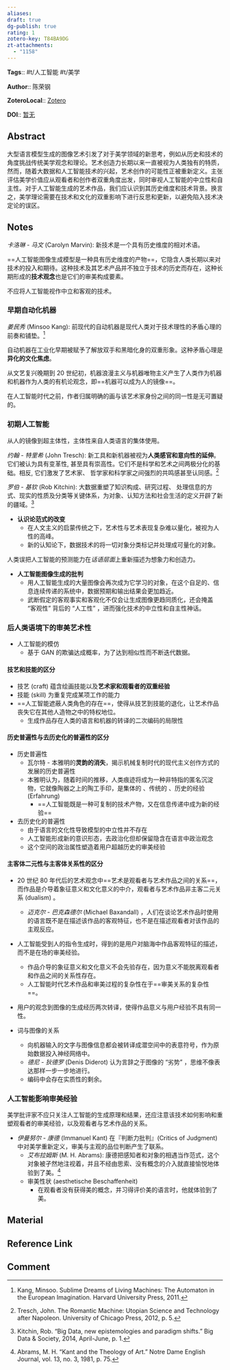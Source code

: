 ```yaml
---
aliases: 
draft: true
dg-publish: true
rating: 1
zotero-key: T84BA9DG
zt-attachments:
  - "1158"
---
```


**Tags**:: #t/人工智能 #t/美学

**Author**:: 陈荣钢

**ZoteroLocal**:: [Zotero](zotero://select/library/items/T84BA9DG)

**DOI**:: [暂无](https://kns.cnki.net/kcms2/article/abstract?v=kHMw6kznbpq4suq3mXE7LSNrqdo-4U5Bkl3OLHEb4Kq8dJBtbkCC-egJkAX6eYnWfAKwJ-qVgg1XDJ9jRzZNu9SME9-0DUy9pU6tBR_81ap4myfOpdO1CKMaGfSA5yuQp9D_jOeStvgYeEjPuNVpZKbPfJzWBKzt0BSIMqTK42dtbTbcdzVLoJJioT6OXTNGsrZM6TsUlhM=&uniplatform=NZKPT&language=CHS)

## Abstract

大型语言模型生成的图像艺术引发了对于美学领域的新思考，例如从历史和技术的角度挑战传统美学观念和理论。艺术创造力长期以来一直被视为人类独有的特质，然而，随着大数据和人工智能技术的兴起，艺术创作的可能性正被重新定义。主张评估美学价值应从观看者和创作者双重角度出发，同时审视人工智能的中立性和自主性。对于人工智能生成的艺术作品，我们应认识到其历史维度和技术背景。换言之，美学理论需要在技术和文化的双重影响下进行反思和更新，以避免陷入技术决定论的误区。

## Notes

*卡洛琳 - 马文* (Carolyn Marvin): 新技术是一个具有历史维度的相对术语。

==人工智能图像生成模型是一种具有历史维度的产物==，它隐含人类长期以来对技术的投入和期待。这种技术及其艺术产品并不独立于技术的历史而存在，这种长期形成的**技术观念**也是它们的审美构成要素。

不应将人工智能视作中立和客观的技术。

### 早期自动化机器

*姜民秀* (Minsoo Kang): 前现代的自动机器是现代人类对于技术理性的矛盾心理的前奏和铺垫。[^1]

自动机器在工业化早期被赋予了解放双手和黑暗化身的双重形象。这种矛盾心理是**异化的文化焦虑**。

从文艺复兴晚期到 20 世纪初，机器浪漫主义与机器唯物主义产生了人类作为机器和机器作为人类的有机论观念，即==机器可以成为人的镜像==。

在人工智能时代之前，作者归属明确的画与该艺术家身份之间的同一性是无可置疑的。

### 初期人工智能

从人的镜像到超主体性，主体性来自人类语言的集体使用。

*约翰 - 特里希* (John Tresch): 新工具和新机器被视为**人类感官和意向性的延伸**。它们被认为具有变革性, 甚至具有崇高性。它们不是科学和艺术之间两极分化的基础。相反, 它们激发了艺术家、 哲学家和科学家之间强烈的共鸣感甚至认同感。[^2]

*罗伯 - 基钦* (Rob Kitchin): 大数据重塑了知识构成、研究过程、 处理信息的方式、现实的性质及分类等关键体系，为对象、认知方法和社会生活的定义开辟了新的疆域。[^3]

- **认识论范式的改变**
	- 在人文主义的启蒙传统之下，艺术性与艺术表现复杂难以量化，被视为人性的高峰。
	- 新的认知论下，数据技术的将一切对象分类标记并处理成可量化的对象。

人类误把人工智能的预测能力在*话语层面*上重新描述为想象力和创造力。

- **人工智能图像生成的批判**
	- 用人工智能生成的大量图像会再次成为它学习的对象，在这个自足的、信息连续传递的系统中，数据预期和输出结果会更加趋近。
	- 武断假定的客观事实和客观化不仅会让生成图像更趋同质化，还会掩盖 “客观性” 背后的 “人工性” ，进而强化技术的中立性和自主性神话。

### 后人类语境下的审美艺术性

- 人工智能的模仿
	- 基于 GAN 的欺骗达成概率，为了达到相似性而不断迭代数据。

#### 技艺和技能的区分

- 技艺 (craft) 蕴含绘画技能以及**艺术家和观看者的双重经验**
- 技能 (skill) 为重复完成某项工作的能力
- ==人工智能遮蔽人类角色的存在==，使得从技艺到技能的退化，让艺术作品丧失它在其他人造物之中的特权地位。
	- 生成作品存在人类的语言和机器的转译的二次编码的局限性

#### 历史普遍性与去历史化的普遍性的区分

- 历史普遍性
	- 瓦尔特 - 本雅明的**灵韵的消失**，揭示机械复制时代的现代主义创作方式的发展的历史普遍性
	- 本雅明认为，随着时间的推移，人类痕迹将成为一种非特指的匿名沉淀物，它就像陶器之上的陶工手印，是集体的 、传统的 、历史的经验 (Erfahrung)
		- ==人工智能既是一种可复制的技术产物，又在信息传递中成为新的经验==
- 去历史化的普遍性
	- 由于语言的文化性导致模型的中立性并不存在
	- 人工智能形成新的意识形态，去政治化但却保留隐含在语言中政治观念
	- 这个空间的政治属性塑造着用户超越历史的审美经验

#### 主客体二元性与主客体关系性的区分

  - 20 世纪 80 年代后的艺术观念中==艺术是观看者与艺术作品之间的关系==，而作品是介导着象征意义和文化意义的中介，观看者与艺术作品非主客二元关系 (dualism) 。
	- *迈克尔 - 巴克森德尔* (Michael Baxandall) ，人们在谈论艺术作品时使用的语言既不是在描述该作品的客观特征，也不是在描述观看者对该作品的主观反应。
- 人工智能受到人的指令生成时，得到的是用户对脑海中作品客观特征的描述，而不是在场的审美经验。
	- 作品介导的象征意义和文化意义不会先验存在，因为意义不能脱离观看者和作品之间的关系性存在。
	- 人工智能时代艺术作品和审美过程的复杂性在于==审美关系的复杂性==。
- 用户的观念到图像的生成经历两次转译，使得作品意义与用户经验不具有同一性。

- 词与图像的关系
	- 向机器输入的文字与图像信息都会被转译成潜空间中的表意符号，作为原始数据投入神经网络中。
	- *德尼 - 狄德罗* (Denis Diderot) 认为言辞之于图像的 “劣势” ，思维不像表达那样一步一步地进行。
	- 编码中会存在实质性的剩余。

### 人工智能影响审美经验

美学批评家不应只关注人工智能的生成原理和结果，还应注意该技术如何影响和重塑观看者的审美经验，以及观看者与艺术作品的关系。

- *伊曼努尔 - 康德* (Immanuel Kant) 在『判断力批判』(Critics of Judgment) 中对美学重新定义，审美与主观的品位判断产生了联系。
	- *艾布拉姆斯* (M. H. Abrams): 康德把感知者和对象的相遇当作范式，这个对象被孑然地注视着，并且不经由思索、没有概念的介入就直接愉悦地体验到了美。[^4]
	- 审美性状 (aesthetische Beschaffenheit)
		- 在观看者没有获得美的概念，并习得评价美的语言时，他就体验到了美。

## Material

## Reference Link

## Comment

[^1]: Kang, Minsoo. Sublime Dreams of Living Machines: The Automaton in the European Imagination. Harvard University Press, 2011.
[^2]: Tresch, John. The Romantic Machine: Utopian Science and Technology after Napoleon. University of Chicago Press, 2012, p. 5.
[^3]: Kitchin, Rob. “Big Data, new epistemologies and paradigm shifts.” Big Data & Society, 2014, April-June, p. 1.
[^4]: Abrams, M. H. “Kant and the Theology of Art.” Notre Dame English Journal, vol. 13, no. 3, 1981, p. 75.

